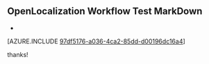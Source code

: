 ## OpenLocalization Workflow Test MarkDown
* 

[AZURE.INCLUDE [97df5176-a036-4ca2-85dd-d00196dc16a4](calleeMd1.md)]

 
thanks!